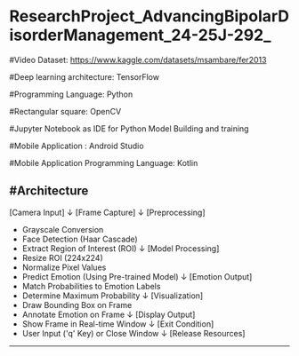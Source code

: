 # ResearchProject_AdvancingBipolarDisorderManagement_24-25J-292_

#Video Dataset: https://www.kaggle.com/datasets/msambare/fer2013

#Deep learning architecture: TensorFlow

#Programming Language: Python

#Rectangular square: OpenCV

#Jupyter Notebook as IDE for Python Model Building and training

#Mobile Application : Android Studio

#Mobile Application Programming Language: Kotlin

   #Architecture
------------------

[Camera Input] 
      ↓ 
[Frame Capture] 
      ↓ 
[Preprocessing] 
   - Grayscale Conversion
   - Face Detection (Haar Cascade)
   - Extract Region of Interest (ROI)
      ↓ 
[Model Processing]
   - Resize ROI (224x224)
   - Normalize Pixel Values
   - Predict Emotion (Using Pre-trained Model)
      ↓ 
[Emotion Output]
   - Match Probabilities to Emotion Labels
   - Determine Maximum Probability
      ↓ 
[Visualization]
   - Draw Bounding Box on Frame
   - Annotate Emotion on Frame
      ↓ 
[Display Output]
   - Show Frame in Real-time Window
      ↓ 
[Exit Condition]
   - User Input ('q' Key) or Close Window
      ↓ 
[Release Resources]

-------------------------------------------
